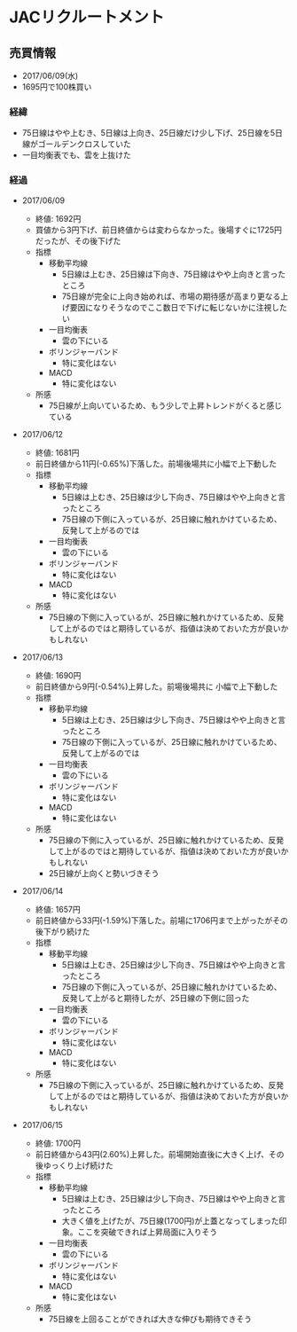 # JACリクルートメント
## 売買情報
- 2017/06/09(水)
- 1695円で100株買い

### 経緯
- 75日線はやや上むき、5日線は上向き、25日線だけ少し下げ、25日線を5日線がゴールデンクロスしていた
- 一目均衡表でも、雲を上抜けた

### 経過
- 2017/06/09
    - 終値: 1692円
    - 買値から3円下げ、前日終値からは変わらなかった。後場すぐに1725円だったが、その後下げた
    - 指標
      - 移動平均線
        - 5日線は上むき、25日線は下向き、75日線はやや上向きと言ったところ
        - 75日線が完全に上向き始めれば、市場の期待感が高まり更なる上げ要因になりそうなのでここ数日で下げに転じないかに注視したい
      - 一目均衡表
        - 雲の下にいる
      - ボリンジャーバンド
        - 特に変化はない
      - MACD
        - 特に変化はない
    - 所感
      - 75日線が上向いているため、もう少しで上昇トレンドがくると感じている

- 2017/06/12
    - 終値: 1681円
    - 前日終値から11円(-0.65%)下落した。前場後場共に小幅で上下動した
    - 指標
      - 移動平均線
        - 5日線は上むき、25日線は少し下向き、75日線はやや上向きと言ったところ
        - 75日線の下側に入っているが、25日線に触れかけているため、反発して上がるのでは
      - 一目均衡表
        - 雲の下にいる
      - ボリンジャーバンド
        - 特に変化はない
      - MACD
        - 特に変化はない
    - 所感
      - 75日線の下側に入っているが、25日線に触れかけているため、反発して上がるのではと期待しているが、指値は決めておいた方が良いかもしれない

- 2017/06/13
    - 終値: 1690円
    - 前日終値から9円(-0.54%)上昇した。前場後場共に 小幅で上下動した
    - 指標
      - 移動平均線
        - 5日線は上むき、25日線は少し下向き、75日線はやや上向きと言ったところ
        - 75日線の下側に入っているが、25日線に触れかけているため、反発して上がるのでは
      - 一目均衡表
        - 雲の下にいる
      - ボリンジャーバンド
        - 特に変化はない
      - MACD
        - 特に変化はない
    - 所感
      - 75日線の下側に入っているが、25日線に触れかけているため、反発して上がるのではと期待しているが、指値は決めておいた方が良いかもしれない
      - 25日線が上向くと勢いづきそう

- 2017/06/14
    - 終値: 1657円
    - 前日終値から33円(-1.59%)下落した。前場に1706円まで上がったがその後下がり続けた
    - 指標
      - 移動平均線
        - 5日線は上むき、25日線は少し下向き、75日線はやや上向きと言ったところ
        - 75日線の下側に入っているが、25日線に触れかけているため、反発して上がると期待したが、25日線の下側に回った
      - 一目均衡表
        - 雲の下にいる
      - ボリンジャーバンド
        - 特に変化はない
      - MACD
        - 特に変化はない
    - 所感
      - 75日線の下側に入っているが、25日線に触れかけているため、反発して上がるのではと期待しているが、指値は決めておいた方が良いかもしれない

- 2017/06/15
    - 終値: 1700円
    - 前日終値から43円(2.60%)上昇した。前場開始直後に大きく上げ、その後ゆっくり上げ続けた
    - 指標
      - 移動平均線
        - 5日線は上むき、25日線は少し下向き、75日線はやや上向きと言ったところ
        - 大きく値を上げたが、75日線(1700円)が上蓋となってしまった印象。ここを突破できれば上昇局面に入りそう
      - 一目均衡表
        - 雲の下にいる
      - ボリンジャーバンド
        - 特に変化はない
      - MACD
        - 特に変化はない
    - 所感
      - 75日線を上回ることができれば大きな伸びも期待できそう
